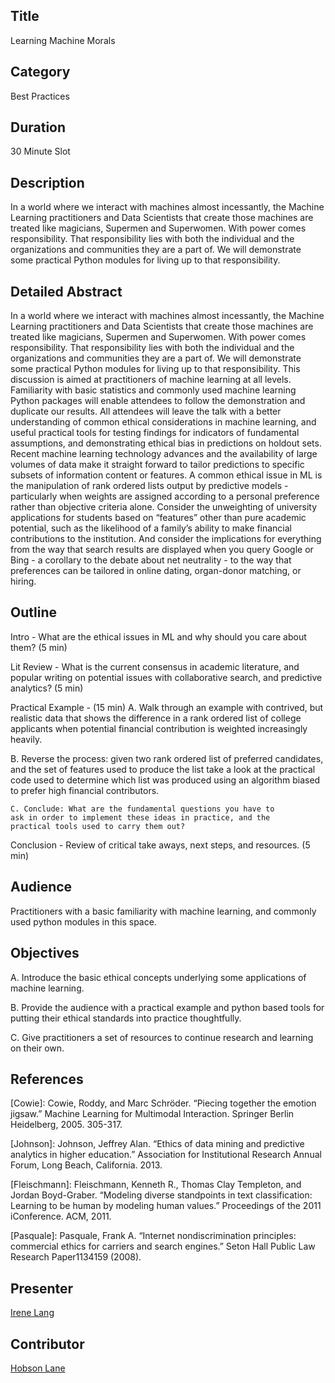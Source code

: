 ## Title

Learning Machine Morals

## Category

Best Practices

## Duration

30 Minute Slot

## Description 

In a world where we interact with machines almost incessantly, the Machine Learning practitioners and Data Scientists that create those machines are treated like magicians, Supermen and Superwomen. With power comes responsibility. That responsibility lies with both the individual and the organizations and communities they are a part of. We will demonstrate some practical Python modules for living up to that responsibility. 

## Detailed Abstract

In a world where we interact with machines almost incessantly, the Machine Learning practitioners and Data Scientists that create those machines are treated like magicians, Supermen and Superwomen. With power comes responsibility. That responsibility lies with both the individual and the organizations and communities they are a part of. We will demonstrate some practical Python modules for living up to that responsibility. This discussion is aimed at practitioners of machine learning at all levels. Familiarity with basic statistics and commonly used machine learning Python packages will enable attendees to follow the demonstration and duplicate our results. All attendees will leave the talk with a better understanding of common ethical considerations in machine learning, and useful practical tools for testing findings for indicators of fundamental assumptions, and demonstrating ethical bias in predictions on holdout sets. Recent machine learning technology advances and the availability of large volumes of data make it straight forward to tailor predictions to specific subsets of information content or features. A common ethical issue in ML is the manipulation of rank ordered lists output by predictive models - particularly when weights are assigned according to a personal preference rather than objective criteria alone. Consider the unweighting of university applications for students based on “features” other than pure academic potential, such as the likelihood of a family’s ability to make financial contributions to the institution. And consider the implications for everything from the way that search results are displayed when you query Google or Bing - a corollary to the debate about net neutrality - to the way that preferences can be tailored in online dating, organ-donor matching, or hiring. 

## Outline
Intro - What are the ethical issues in ML and why should you care about them?  (5 min) 

Lit Review - What is the current consensus in academic literature, and popular writing on potential issues with collaborative search, and predictive analytics? (5 min)

Practical Example -  (15 min)
	A. Walk through an example with contrived, but realistic data
     that shows the difference in a rank ordered list of college
     applicants when potential financial contribution is weighted
     increasingly heavily.   
 
  B. Reverse the process: given two rank ordered list of 					preferred candidates, and the set of features used to produce 	the list take a look at the practical code used to determine 		which list was produced using an algorithm biased to prefer 		high financial contributors. 

	C. Conclude: What are the fundamental questions you have to 		ask in order to implement these ideas in practice, and the 			practical tools used to carry them out? 

Conclusion - Review of critical take aways, next steps, and resources. (5 min)

## Audience

Practitioners with a basic familiarity with machine learning, and commonly used python modules in this space. 

## Objectives 

A. Introduce the basic ethical concepts underlying some applications of machine learning.  

B. Provide the audience with a practical example and python based tools for putting their ethical standards into practice thoughtfully.  

C. Give practitioners a set of resources to continue research and learning on their own.  

## References

[Cowie]: Cowie, Roddy, and Marc Schröder. “Piecing together the emotion jigsaw.” Machine Learning for Multimodal Interaction. Springer Berlin Heidelberg, 2005. 305-317.

[Johnson]: Johnson, Jeffrey Alan. “Ethics of data mining and predictive analytics in higher education.” Association for Institutional Research Annual Forum, Long Beach, California. 2013.

[Fleischmann]: Fleischmann, Kenneth R., Thomas Clay Templeton, and Jordan Boyd-Graber. “Modeling diverse standpoints in text classification: Learning to be human by modeling human values.” Proceedings of the 2011 iConference. ACM, 2011.

[Pasquale]: Pasquale, Frank A. “Internet nondiscrimination principles: commercial ethics for carriers and search engines.” Seton Hall Public Law Research Paper1134159 (2008).


## Presenter


[Irene Lang](https://www.linkedin.com/in/irene-lang-ab67a013)

## Contributor

[Hobson Lane](https://www.linkedin.com/in/hobsonlane)
